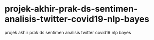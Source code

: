 # projek-akhir-prak-ds-sentimen-analisis-twitter-covid19-nlp-bayes
projek akhir prak ds sentimen analisis twitter covid19 nlp bayes
